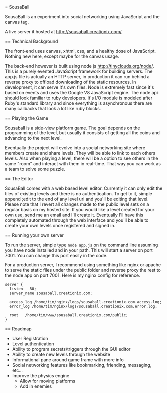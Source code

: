 = SousaBall

SousaBall is an experiment into social networking using JavaScript and the canvas tag.

A live server it hosted at <http://sousaball.creationix.com/>

== Technical Background

The front-end uses canvas, xhtml, css, and a healthy dose of JavaScript.  Nothing new here, except maybe for the canvas usage.

The back-end however is built using node js <http://tinyclouds.org/node/>.  This is a purely evented JavaScript framework for building servers.  The app.js file is actually an HTTP server, in production it can run behind a reverse proxy to offload downloading of the static resources.  In development, it can serve it's own files.  Node is extremely fast since it's based on events and uses the Google V8 JavaScript engine.  The node api should look familiar to ruby developers. It's I/O module is modeled after Ruby's standard library and since everything is asynchronous there are many callbacks that look a lot like ruby blocks.

== Playing the Game

Sousaball is a side-view platform game.  The goal depends on the programming of the level, but usually it consists of getting all the coins and advancing to the next level.

Eventually the project will evolve into a social networking site where members create and share levels.  They will be able to link to each others levels. Also when playing a level, there will be a option to see others in the same "room" and interact with them in real-time.  That way you can work as a team to solve some puzzle.

== The Editor

SousaBall comes with a web based level editor.  Currently it can only edit the tiles of existing levels and there is no authentication.  To get to it, simple append ;edit to the end of any level url and you'll be editing that level.  Please note that I revert all changes made to the public level sets on a regular basis on my hosted site. If you would like a level created for your own use, send me an email and I'll create it.  Eventually I'll have this completely automated through the web interface and you'll be able to create your own levels once registered and signed in.

== Running your own server

To run the server, simple type `node app.js` on the command line assuming you have node installed and in your path.  This will start a server on port 7001. You can change this port easily in the code.

For a production server, I recommend using something like nginx or apache to serve the static files under the public folder and reverse proxy the rest to the node app on port 7001.  Here is my nginx config for reference.

    server {
      listen   80;
      server_name sousaball.creationix.com;

      access_log /home/tim/nginx/logs/sousaball.creationix.com.access.log;
      error_log /home/tim/nginx/logs/sousaball.creationix.com.error.log;

      root   /home/tim/www/sousaball.creationix.com/public;
    }

== Roadmap

 * User Registration
 * Level authentication
 * Ability to program secrets/triggers through the GUI editor
 * Ability to create new levels through the website
 * Informational pane around game frame with more info
 * Social networking features like bookmarking, friending, messaging, etc...
 * Improve the physics engine
   * Allow for moving platforms
   * Add in enemies
